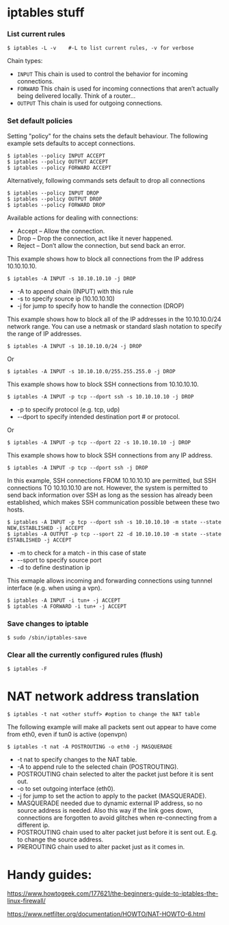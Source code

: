 # iptables stuff

### List current rules
```shell
$ iptables -L -v    #-L to list current rules, -v for verbose
```
Chain types:
- `INPUT`   This chain is used to control the behavior for incoming connections. 
- `FORWARD` This chain is used for incoming connections that aren’t actually being delivered locally. Think of a router...
- `OUTPUT`  This chain is used for outgoing connections.

### Set default policies
Setting "policy" for the chains sets the default behaviour.  The following example sets defaults to accept connections.
```shell
$ iptables --policy INPUT ACCEPT
$ iptables --policy OUTPUT ACCEPT
$ iptables --policy FORWARD ACCEPT
```

Alternatively, following commands sets default to drop all connections
```shell
$ iptables --policy INPUT DROP
$ iptables --policy OUTPUT DROP
$ iptables --policy FORWARD DROP
```

Available actions for dealing with connections:
- Accept – Allow the connection.
- Drop – Drop the connection, act like it never happened.
- Reject – Don’t allow the connection, but send back an error.

This example shows how to block all connections from the IP address 10.10.10.10.
```shell
$ iptables -A INPUT -s 10.10.10.10 -j DROP
```
- -A to append chain (INPUT) with this rule
- -s to specify source ip (10.10.10.10)
- -j for jump to specify how to handle the connection (DROP)

This example shows how to block all of the IP addresses in the 10.10.10.0/24 network range.
You can use a netmask or standard slash notation to specify the range of IP addresses.
```shell
$ iptables -A INPUT -s 10.10.10.0/24 -j DROP
```
Or
```shell
$ iptables -A INPUT -s 10.10.10.0/255.255.255.0 -j DROP
```

This example shows how to block SSH connections from 10.10.10.10.
```shell
$ iptables -A INPUT -p tcp --dport ssh -s 10.10.10.10 -j DROP
```
- -p to specify protocol (e.g. tcp, udp)
- --dport to specify intended destination port # or protocol.

Or
```shell
$ iptables -A INPUT -p tcp --dport 22 -s 10.10.10.10 -j DROP
```

This example shows how to block SSH connections from any IP address.
```shell
$ iptables -A INPUT -p tcp --dport ssh -j DROP
```

In this example, SSH connections FROM 10.10.10.10 are permitted, but SSH connections TO 10.10.10.10 are not.  However, the system is permitted to send back information over SSH as long as the session has already been established, which makes SSH communication possible between these two hosts.
```shell
$ iptables -A INPUT -p tcp --dport ssh -s 10.10.10.10 -m state --state NEW,ESTABLISHED -j ACCEPT
$ iptables -A OUTPUT -p tcp --sport 22 -d 10.10.10.10 -m state --state ESTABLISHED -j ACCEPT
```
- -m to check for a match - in this case of state
- --sport to specify source port
- -d to define destination ip

This exmaple allows incoming and forwarding connections using tunnnel interface (e.g. when using a vpn).
```shell
$ iptables -A INPUT -i tun+ -j ACCEPT
$ iptables -A FORWARD -i tun+ -j ACCEPT
```

### Save changes to iptable
```shell
$ sudo /sbin/iptables-save
```

### Clear all the currently configured rules (flush)
```shell
$ iptables -F
 ```

# NAT network address translation
```shell
$ iptables -t nat <other stuff> #option to change the NAT table
```

The following example will make all packets sent out appear to have come from eth0, even if tun0 is active (openvpn)
```shell
$ iptables -t nat -A POSTROUTING -o eth0 -j MASQUERADE
```
- -t nat to specify changes to the NAT table.
- -A to append rule to the selected chain (POSTROUTING).
- POSTROUTING chain selected to alter the packet just before it is sent out.
- -o to set outgoing interface (eth0).
- -j for jump to set the action to apply to the packet (MASQUERADE).
- MASQUERADE  needed due to dynamic external IP address, so no source address is needed.  Also this way if the link goes down, connections are forgotten to avoid glitches when re-connecting from a different ip.
- POSTROUTING chain used to alter packet just before it is sent out. E.g. to change the source address.
- PREROUTING chain used to alter packet just as it comes in.

# Handy guides:
https://www.howtogeek.com/177621/the-beginners-guide-to-iptables-the-linux-firewall/

https://www.netfilter.org/documentation/HOWTO/NAT-HOWTO-6.html


